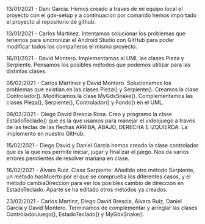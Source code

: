 13/01/2021 - Dani García. Hemos creado a traves de mi equipo local el proyecto con el gdx-setup y a continuacion por comando hemos importado el proyecto al repositorio de github.

13/01/2021 - Carlos Martínez. Intentamos solucionar los problemas que tenemos para sincronizar el Android Studio con GitHub para poder modificar todos los compañeros el mismo proyecto.

16/01/2021 - David Montero. Implementamos al UML las clases Pieza y Serpiente. Pensamos los posibles métodos que podemos utilizar para las distintas clases.

06/02/2021 - Carlos Martínez y David Montero. Solucionamos los problemas que existian en las clases Pieza() y Serpiente(). Creamos la clase Controlador(). Modificamos la clase MyGdxSnake(). Complementamos las clases Pieza(), Serpiente(), Controlador() y Fondo() en el UML.

08/02/2021 - Diego David Brescia Rosa. Creo y programo la clase EstadoTeclado() que es la que usamos para manejar el videojuego a través de las teclas de las flechas ARRIBA, ABAJO, DERECHA E IZQUIERDA. La implemento en nuestro GitHub.

15/02/2021 - Diego David y Daniel Garcia hemos creado la clase controlador que es la que nos permite iniciar, jugar y finalizar el juego. Nos da varios errores pendientes de resolver mañana en clase.

16/02/2021 - Álvaro Ruiz. Clase Serpiente: Añadido otro método Serpiente, un método hasMuerto por el que se comprueba los diferentes casos, y el método cambiaDireccion para ver los posibles cambio de dirección en EstadoTeclado. Aparte se ha editado otros métodos ya creados.

23/02/2021 - Carlos Martinz, Diego David Brescia, Álvaro Ruíz, Daniel García y David Montero. Terminamos de complementar y arreglar las clases ControladorJuego(), EstadoTeclado() y MyGdxSnake().
